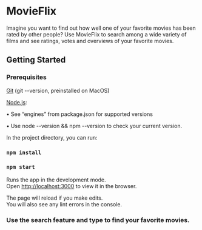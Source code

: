 # MovieFlix

Imagine you want to find out how well one of your favorite movies has been rated by other people? Use MovieFlix to search among a wide variety of films and see ratings, votes and overviews of your favorite movies.

## Getting Started

### Prerequisites

[Git](https://git-scm.com/) (git --version, preinstalled on MacOS)

[Node.js](https://nodejs.org/en/download/):

• See “engines” from package.json for supported versions

• Use node --version && npm --version to check your current version.

In the project directory, you can run:

### `npm install`

### `npm start`

Runs the app in the development mode.<br>
Open [http://localhost:3000](http://localhost:3000) to view it in the browser.

The page will reload if you make edits.<br>
You will also see any lint errors in the console.

### Use the search feature and type to find your favorite movies.
